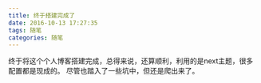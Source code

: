 ```yaml
---
title: 终于搭建完成了
date: 2016-10-13 17:27:35
tags: 随笔
categories: 随笔
---
```

终于将这个个人博客搭建完成，总得来说，还算顺利，利用的是next主题，很多配置都是现成的。
尽管也踏入了一些坑中，但还是爬出来了。
